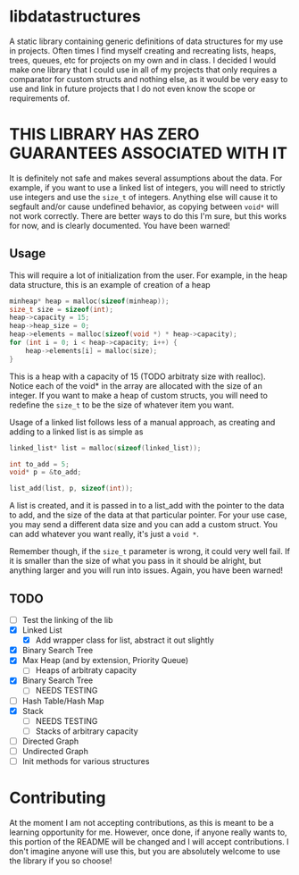 # libdatastructures

A static library containing generic definitions of data structures for my use in projects. Often times I find myself creating and recreating lists, heaps, trees, queues, etc for projects on my own and in class. I decided I would make one library that I could use in all of my projects that only requires a comparator for custom structs and nothing else, as it would be very easy to use and link in future projects that I do not even know the scope or requirements of.

# THIS LIBRARY HAS ZERO GUARANTEES ASSOCIATED WITH IT

It is definitely not safe and makes several assumptions about the data. For example, if you want to use a linked list of integers, you will need to strictly use integers and use the `size_t` of integers. Anything else will cause it to segfault and/or cause undefined behavior, as copying between `void*` will not work correctly. There are better ways to do this I'm sure, but this works for now, and is clearly documented. You have been warned!

## Usage

This will require a lot of initialization from the user. For example, in the heap data structure, this is an example of creation of a heap

```c
minheap* heap = malloc(sizeof(minheap));
size_t size = sizeof(int);
heap->capacity = 15;
heap->heap_size = 0;
heap->elements = malloc(sizeof(void *) * heap->capacity);
for (int i = 0; i < heap->capacity; i++) {
    heap->elements[i] = malloc(size);
}
```

This is a heap with a capacity of 15 (TODO arbitraty size with realloc). Notice each of the void\* in the array are allocated with the size of an integer. If you want to make a heap of custom structs, you will need to redefine the `size_t` to be the size of whatever item you want.

Usage of a linked list follows less of a manual approach, as creating and adding to a linked list is as simple as

```c
linked_list* list = malloc(sizeof(linked_list));

int to_add = 5;
void* p = &to_add;

list_add(list, p, sizeof(int));
```

A list is created, and it is passed in to a list_add with the pointer to the data to add, and the size of the data at that particular pointer. For your use case, you may send a different data size and you can add a custom struct. You can add whatever you want really, it's just a `void *`.

Remember though, if the `size_t` parameter is wrong, it could very well fail. If it is smaller than the size of what you pass in it should be alright, but anything larger and you will run into issues. Again, you have been warned!

## TODO

- [ ] Test the linking of the lib
- [x] Linked List
  - [x] Add wrapper class for list, abstract it out slightly
- [x] Binary Search Tree
- [x] Max Heap (and by extension, Priority Queue)
  - [ ] Heaps of arbitraty capacity
- [x] Binary Search Tree
  - [ ] NEEDS TESTING
- [ ] Hash Table/Hash Map
- [x] Stack
  - [ ] NEEDS TESTING
  - [ ] Stacks of arbitrary capacity
- [ ] Directed Graph
- [ ] Undirected Graph
- [ ] Init methods for various structures

# Contributing

At the moment I am not accepting contributions, as this is meant to be a learning opportunity for me. However, once done, if anyone really wants to, this portion of the README will be changed and I will accept contributions. I don't imagine anyone will use this, but you are absolutely welcome to use the library if you so choose!
